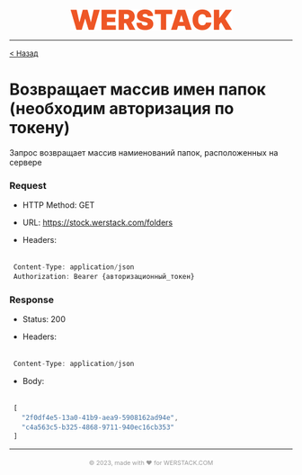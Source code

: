 <p align="center">
  <img src="./WERSTACK.png" alt="WERSTACK-PLATFORM">
</p>

---

<font size="2"><a href="../README.md">< Назад</a></font>

# Возвращает массив имен папок (необходим авторизация по токену)

Запрос возвращает массив намиенований папок, расположенных на сервере

### Request

 + HTTP Method: GET
 
 + URL: https://stock.werstack.com/folders

 + Headers: 
 ```javascript

  Content-Type: application/json
  Authorization: Bearer {авторизационный_токен}

 ```

### Response

 + Status: 200

 + Headers: 
 ```javascript

  Content-Type: application/json

 ```

 + Body:
 ```javascript
 
  [
    "2f0df4e5-13a0-41b9-aea9-5908162ad94e",
    "c4a563c5-b325-4868-9711-940ec16cb353"
  ]

 ```

---

<p align="center">
  <font size="2" color="#999999"><small>© 2023, made with ❤ for WERSTACK.COM</small></font>
</p>